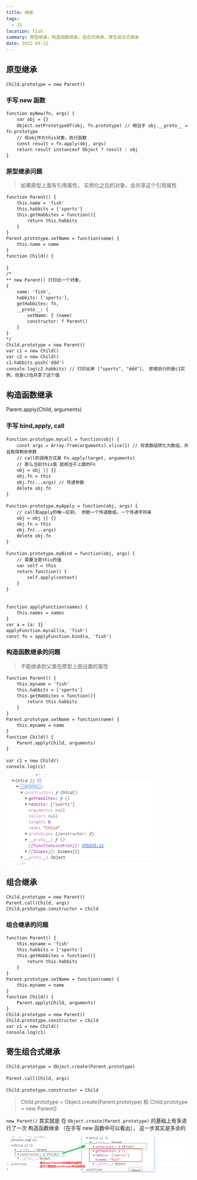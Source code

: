 ```yaml
---
title: 继承
tags:
  - JS
location: fish
summary: 原型继承，构造函数继承，组合式继承，寄生组合式继承
date: 2022-04-12
---
```


## 原型继承

```
Child.prototype = new Parent()
```

### 手写 new 函数

```
function myNew(fn, args) {
    var obj = {}
    Object.setPrototypeOf(obj, fn.prototype) // 相当于 obj.__proto__ = fn.prototype
    // 将obj作为this对象，执行函数
    const result = fn.apply(obj, args)
    return result instanceof Object ? result : obj
}
```

### 原型继承问题

> 如果原型上面有引用属性， 实例化之后的对象，会共享这个引用属性

```
function Parent() {
    this.name = 'fish'
    this.habbits = ['sports']
    this.getHabbites = function(){
        return this.habbits
    }
}
Parent.prototype.setName = function(name) {
    this.name = name
}
function Child() {

}
/*
** new Parent() 打印出一个对象，
{
    name: 'fish',
    habbits: ['sports'],
    getHabbites: fn,
    __proto__: {
        setName: ƒ (name)
        constructor: f Parent()
    }
}
*/
Child.prototype = new Parent()
var c1 = new Child()
var c2 = new Child()
c1.habbits.push('ddd')
console.log(c2.habbits) // 打印出来 ["sports", "ddd"]， 即使执行的是c1实例，但是c2也共享了这个值

```

## 构造函数继承

Parent.apply(Child, arguments)

### 手写 bind,apply, call

```
Function.prototype.mycall = function(obj) {
    const args = Array.from(arguments).slice(1) // 将类数组转化为数组，并且取得剩余参数
    // call的调用方式是 Fn.apply(target, arguments)
    // 那么当前this值 就相当于上面的Fn
    obj = obj || {}
    obj.fn = this
    obj.fn(...args) // 传递参数
    delete obj.fn
}

Function.prototype.myApply = function(obj, args) {
    // call和apply的唯一区别， 参数一个传递数组，一个传递字符串
    obj = obj || {}
    obj.fn = this
    obj.fn(...args)
    delete obj.fn
}

Function.prototype.myBind = function(obj, args) {
    // 需要注意this的值
    var self = this
    return function() {
        self.apply(context)
    }
}


function applyFunction(names) {
    this.names = names
}
var a = {a: 1}
applyFunction.mycall(a, 'fish')
const fn = applyFunction.bind(a, 'fish')
```

### 构造函数继承的问题

> 不能继承到父类在原型上面设置的属性

```
function Parent() {
    this.myname = 'fish'
    this.habbits = ['sports']
    this.getHabbites = function(){
        return this.habbits
    }
}
Parent.prototype.setName = function(name) {
    this.myname = name
}
function Child() {
    Parent.apply(Child, arguments)
}

var c1 = new Child()
console.log(c1)

```

![构造函数继承的问题](./imgs/constructorExtend.png)

## 组合继承

```
Child.prototype = new Parent()
Parent.call(Child, args)
Child.prototype.constructor = Child

```

### 组合继承的问题

```
function Parent() {
    this.myname = 'fish'
    this.habbits = ['sports']
    this.getHabbites = function(){
        return this.habbits
    }
}
Parent.prototype.setName = function(name) {
    this.myname = name
}
function Child() {
    Parent.apply(Child, arguments)
}
Child.prototype = new Parent()
Child.prototype.constructor = Child
var c1 = new Child()
console.log(c1)

```

## 寄生组合式继承

```
Child.prototype = Object.create(Parent.prototype)

Parent.call(Child, args)

Child.prototype.constructor = Child

```

> Child.prototype = Object.create(Parent.prototype) 和 Child.prototype = new Parent()

`new Parent()` 其实就是 在 `Object.create(Parent.prototype)` 的基础上有多进行了一次 构造函数继承 （在手写 new 函数中可以看出）， 这一步其实是多余的

![寄生组合式继承](./imgs/extend.png)
